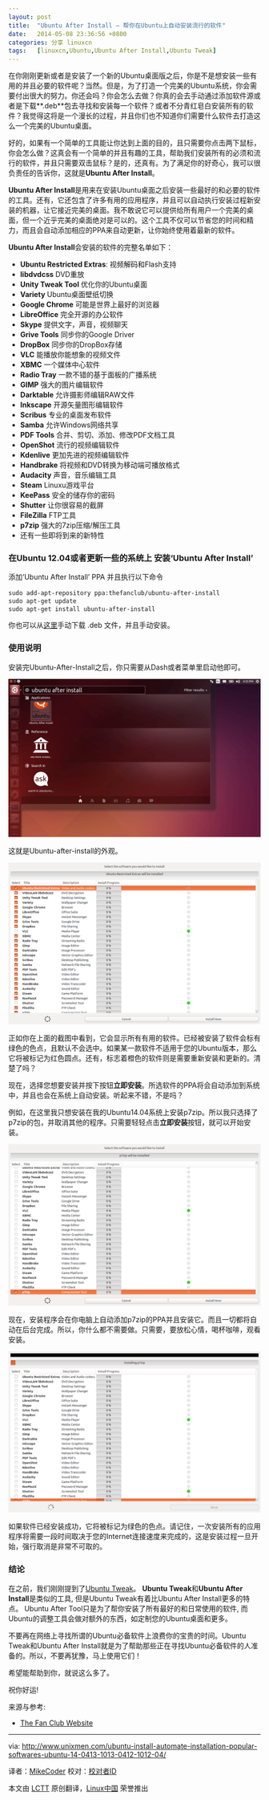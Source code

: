 ```yaml
---
layout: post
title:	"Ubuntu After Install – 帮你在Ubuntu上自动安装流行的软件"
date:	2014-05-08 23:36:56 +0800 
categories:	分享 linuxcn 
tags:	[linuxcn,Ubuntu,Ubuntu After Install,Ubuntu Tweak]
---
```



在你刚刚更新或者是安装了一个新的Ubuntu桌面版之后，你是不是想安装一些有用的并且必要的软件呢？当然。但是，为了打造一个完美的Ubuntu系统，你会需要付出很大的努力。你还会吗？你会怎么去做？你真的会去手动通过添加软件源或者是下载**.deb**包去寻找和安装每一个软件？或者不分青红皂白安装所有的软件？我觉得这将是一个漫长的过程，并且你们也不知道你们需要什么软件去打造这么一个完美的Ubuntu桌面。


好的，如果有一个简单的工具能让你达到上面的目的，且只需要你点击两下鼠标，你会怎么做？这真会有一个简单的并且有趣的工具，帮助我们安装所有的必须和流行的软件，并且只需要双击鼠标？是的，还真有。为了满足你的好奇心，我可以很负责任的告诉你，这就是**Ubuntu After Install**。


**Ubuntu After Install**是用来在安装Ubuntu桌面之后安装一些最好的和必要的软件的工具。还有，它还包含了许多有用的应用程序，并且可以自动执行安装过程新安装的机器，让它接近完美的桌面。我不敢说它可以提供给所有用户一个完美的桌面，但一个近乎完美的桌面绝对是可以的。这个工具不仅可以节省您的时间和精力，而且会自动添加相应的PPA来自动更新，让你始终使用着最新的软件。


**Ubuntu After Install**会安装的软件的完整名单如下：


* **Ubuntu Restricted Extras**: 视频解码和Flash支持
* **libdvdcss** DVD重放
* **Unity Tweak Tool** 优化你的Ubuntu桌面
* **Variety** Ubuntu桌面壁纸切换
* **Google Chrome** 可能是世界上最好的浏览器
* **LibreOffice** 完全开源的办公软件
* **Skype** 提供文字，声音，视频聊天
* **Grive Tools** 同步你的Google Driver
* **DropBox** 同步你的DropBox存储
* **VLC** 能播放你能想象的视频文件
* **XBMC** 一个媒体中心软件
* **Radio Tray** 一款不错的基于面板的广播系统
* **GIMP** 强大的图片编辑软件
* **Darktable** 允许摄影师编辑RAW文件
* **Inkscape** 开源矢量图形编辑软件
* **Scribus** 专业的桌面发布软件
* **Samba** 允许Windows网络共享
* **PDF Tools** 合并、剪切、添加、修改PDF文档工具
* **OpenShot** 流行的视频编辑软件
* **Kdenlive** 更加先进的视频编辑软件
* **Handbrake** 将视频和DVD转换为移动端可播放格式
* **Audacity** 声音，音乐编辑工具
* **Steam** Linuxu游戏平台
* **KeePass** 安全的储存你的密码
* **Shutter** 让你很容易的截屏
* **FileZilla** FTP工具
* **p7zip** 强大的7zip压缩/解压工具
* 还有一些即将到来的新特性


### 在Ubuntu 12.04或者更新一些的系统上 安装‘Ubuntu After Install’


添加‘Ubuntu After Install’ PPA 并且执行以下命令



```
sudo add-apt-repository ppa:thefanclub/ubuntu-after-install
sudo apt-get update
sudo apt-get install ubuntu-after-install

```

你也可以从[这里](http://www.thefanclub.co.za/sites/all/modules/pubdlcnt/pubdlcnt.php?file=http://www.thefanclub.co.za/sites/default/files/public/downloads/ubuntu-after-install_2.4_all.deb&nid=121)手动下载 .deb 文件，并且手动安装。


### 使用说明


安装完Ubuntu-After-Install之后，你只需要从Dash或者菜单里启动他即可。


![](/Asserts/Images/album/201405/08/233701mzju2vwzj7ona2hh.png)


这就是Ubuntu-after-install的外观。


![](/Asserts/Images/album/201405/08/233704amyt592gaaazc4ki.png)


正如你在上面的截图中看到，它会显示所有有用的软件。已经被安装了软件会标有绿色的色点，且默认不会选中。如果某一款软件不适用于您的Ubuntu版本，那么它将被标记为红色圆点。还有，标志着橙色的软件则是需要重新安装和更新的。清楚了吗？


现在，选择您想要安装并按下按钮**立即安装**。所选软件的PPA将会自动添加到系统中，并且也会在系统上自动安装。听起来不错，不是吗？


例如，在这里我只想安装在我的Ubuntu14.04系统上安装p7zip。所以我只选择了p7zip的包，并取消其他的程序。只需要轻轻点击**立即安装**按钮，就可以开始安装。


![](/Asserts/Images/album/201405/08/233707ry1wppnhp2xazwiy.png)


现在，安装程序会在你电脑上自动添加p7zip的PPA并且安装它。而且一切都将自动在后台完成。所以，你什么都不需要做。只需要，要放松心情，喝杯咖啡，观看安装。


![](/Asserts/Images/album/201405/08/233710fyegii5146v6d5x6.png)


如果软件已经安装成功，它将被标记为绿色的色点。请记住，一次安装所有的应用程序将需要一段时间取决于您的Internet连接速度来完成的，这是安装过程一旦开始，强行取消是非常不可取的。


### 结论


在之前，我们刚刚提到了[Ubuntu Tweak](http://www.unixmen.com/after-a-fresh-install-of-ubuntu-1010-maverick-meerkat-configuration-made-easy-with-ubuntu-tweak/)。 **Ubuntu Tweak**和**Ubuntu After Install**是类似的工具, 但是Ubuntu Tweak有着比Ubuntu After Install更多的特点。 Ubuntu After Tool只是为了帮你安装了所有最好的和日常使用的软件, 而Ubuntu的调整工具会做对额外的东西，如定制您的Ubuntu桌面和更多。


不要再在网络上寻找所谓的Ubuntu必备软件上浪费你的宝贵的时间。Ubuntu Tweak和Ubuntu After Install就是为了帮助那些正在寻找Ubuntu必备软件的人准备的。所以，不要再犹豫，马上使用它们！


希望能帮助到你，就说这么多了。


祝你好运!


来源与参考:


* [The Fan Club Website](http://www.thefanclub.co.za/how-to/ubuntu-after-install)




---


via: <http://www.unixmen.com/ubuntu-install-automate-installation-popular-softwares-ubuntu-14-0413-1013-0412-1012-04/>


译者：[MikeCoder](https://github.com/MikeCoder) 校对：[校对者ID](https://github.com/%E6%A0%A1%E5%AF%B9%E8%80%85ID)


本文由 [LCTT](https://github.com/LCTT/TranslateProject) 原创翻译，[Linux中国](http://linux.cn/) 荣誉推出
